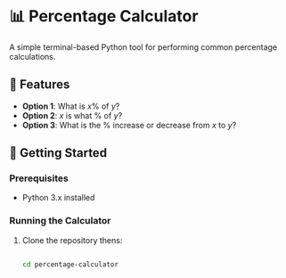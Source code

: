 # 📊 Percentage Calculator

A simple terminal-based Python tool for performing common percentage calculations.

## 🔧 Features

- **Option 1**: What is _x_% of _y_?
- **Option 2**: _x_ is what % of _y_?
- **Option 3**: What is the % increase or decrease from _x_ to _y_?

## 🚀 Getting Started

### Prerequisites
- Python 3.x installed

### Running the Calculator

1. Clone the repository thens:
   ```bash

   cd percentage-calculator
